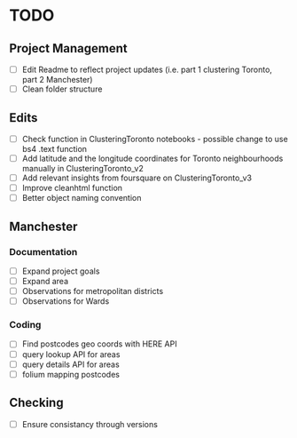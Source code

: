 # TODO

## Project Management
- [ ] Edit Readme to reflect project updates (i.e. part 1 clustering Toronto, part 2 Manchester)
- [ ] Clean folder structure

## Edits
- [ ] Check function in ClusteringToronto notebooks - possible change to use bs4 .text function 
- [ ] Add latitude and the longitude coordinates for Toronto neighbourhoods manually in ClusteringToronto_v2
- [ ] Add relevant insights from foursquare on ClusteringToronto_v3
- [ ] Improve cleanhtml function
- [ ] Better object naming convention

## Manchester

### Documentation
- [ ] Expand project goals
- [ ] Expand area
- [ ] Observations for metropolitan districts
- [ ] Observations for Wards

### Coding
- [ ] Find postcodes geo coords with HERE API 
- [ ] query lookup API for areas
- [ ] query details API for areas
- [ ] folium mapping postcodes

## Checking
- [ ] Ensure consistancy through versions
